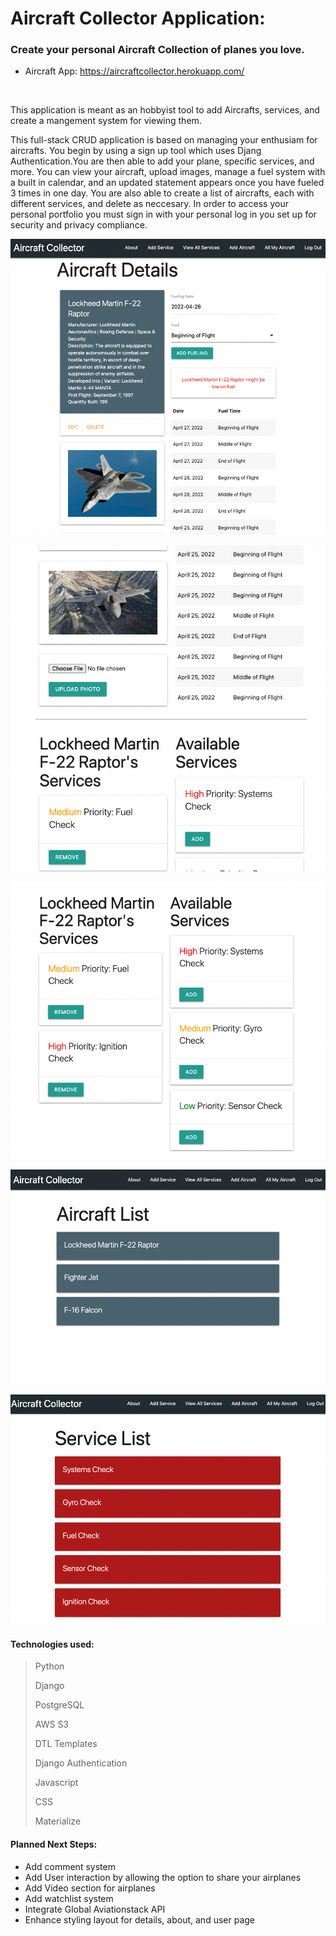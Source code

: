 #  Aircraft Collector Application:

### Create your personal Aircraft Collection of planes you love. 

- Aircraft App: https://aircraftcollector.herokuapp.com/
<br>
<p>This application is meant as an hobbyist tool to add Aircrafts, services, and create a mangement system for viewing them.  

<p>This full-stack CRUD application is based on managing your enthusiam for aircrafts. You begin by using a sign up tool which uses Djang Authentication.You are then able to add your plane, specific services, and more. You can view your aircraft, upload images, manage a fuel system with a built in calendar, and an updated statement appears once you have fueled 3 times in one day. You are also able to create a list of aircrafts, each with different services, and delete as neccesary. In order to access your personal portfolio you must sign in with your personal log in you set up for security and privacy compliance. 

<br>

![Aircraft Details](screenshots/aircraft_details.png)

![Aircraft Photos](screenshots/aircraft_details2.png)

![Aircraft Services](screenshots/aircraft_details3.png)

![Aircraft List](screenshots/aircraft_list.png)

![Service List](screenshots/service_list.png)


#### Technologies used:
> Python
>
> Django
>
> PostgreSQL
>
> AWS S3
>
> DTL Templates
>
> Django Authentication
>
> Javascript
>
> CSS
>
> Materialize 
>

#### Planned Next Steps:
- Add comment system
- Add User interaction by allowing the option to share your airplanes
- Add Video section for airplanes
- Add watchlist system 
- Integrate Global Aviationstack API 
- Enhance styling layout for details, about, and user page 